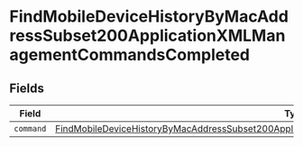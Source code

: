 # FindMobileDeviceHistoryByMacAddressSubset200ApplicationXMLManagementCommandsCompleted


## Fields

| Field                                                                                                                                                                                                                   | Type                                                                                                                                                                                                                    | Required                                                                                                                                                                                                                | Description                                                                                                                                                                                                             |
| ----------------------------------------------------------------------------------------------------------------------------------------------------------------------------------------------------------------------- | ----------------------------------------------------------------------------------------------------------------------------------------------------------------------------------------------------------------------- | ----------------------------------------------------------------------------------------------------------------------------------------------------------------------------------------------------------------------- | ----------------------------------------------------------------------------------------------------------------------------------------------------------------------------------------------------------------------- |
| `command`                                                                                                                                                                                                               | [FindMobileDeviceHistoryByMacAddressSubset200ApplicationXMLManagementCommandsCompletedCommand](../../models/operations/findmobiledevicehistorybymacaddresssubset200applicationxmlmanagementcommandscompletedcommand.md) | :heavy_minus_sign:                                                                                                                                                                                                      | N/A                                                                                                                                                                                                                     |